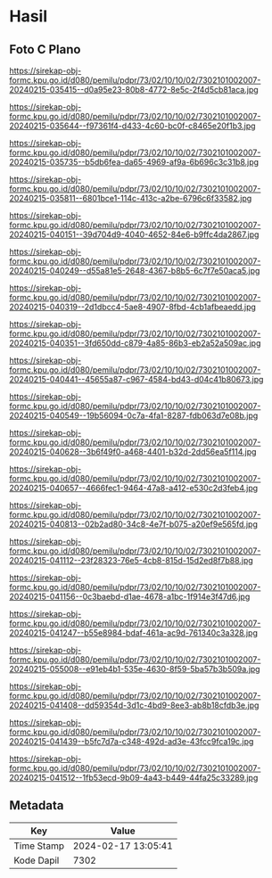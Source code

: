 # Hasil

## Foto C Plano

https://sirekap-obj-formc.kpu.go.id/d080/pemilu/pdpr/73/02/10/10/02/7302101002007-20240215-035415--d0a95e23-80b8-4772-8e5c-2f4d5cb81aca.jpg

https://sirekap-obj-formc.kpu.go.id/d080/pemilu/pdpr/73/02/10/10/02/7302101002007-20240215-035644--f97361f4-d433-4c60-bc0f-c8465e20f1b3.jpg

https://sirekap-obj-formc.kpu.go.id/d080/pemilu/pdpr/73/02/10/10/02/7302101002007-20240215-035735--b5db6fea-da65-4969-af9a-6b696c3c31b8.jpg

https://sirekap-obj-formc.kpu.go.id/d080/pemilu/pdpr/73/02/10/10/02/7302101002007-20240215-035811--6801bce1-114c-413c-a2be-6796c6f33582.jpg

https://sirekap-obj-formc.kpu.go.id/d080/pemilu/pdpr/73/02/10/10/02/7302101002007-20240215-040151--39d704d9-4040-4652-84e6-b9ffc4da2867.jpg

https://sirekap-obj-formc.kpu.go.id/d080/pemilu/pdpr/73/02/10/10/02/7302101002007-20240215-040249--d55a81e5-2648-4367-b8b5-6c7f7e50aca5.jpg

https://sirekap-obj-formc.kpu.go.id/d080/pemilu/pdpr/73/02/10/10/02/7302101002007-20240215-040319--2d1dbcc4-5ae8-4907-8fbd-4cb1afbeaedd.jpg

https://sirekap-obj-formc.kpu.go.id/d080/pemilu/pdpr/73/02/10/10/02/7302101002007-20240215-040351--3fd650dd-c879-4a85-86b3-eb2a52a509ac.jpg

https://sirekap-obj-formc.kpu.go.id/d080/pemilu/pdpr/73/02/10/10/02/7302101002007-20240215-040441--45655a87-c967-4584-bd43-d04c41b80673.jpg

https://sirekap-obj-formc.kpu.go.id/d080/pemilu/pdpr/73/02/10/10/02/7302101002007-20240215-040549--19b56094-0c7a-4fa1-8287-fdb063d7e08b.jpg

https://sirekap-obj-formc.kpu.go.id/d080/pemilu/pdpr/73/02/10/10/02/7302101002007-20240215-040628--3b6f49f0-a468-4401-b32d-2dd56ea5f114.jpg

https://sirekap-obj-formc.kpu.go.id/d080/pemilu/pdpr/73/02/10/10/02/7302101002007-20240215-040657--4666fec1-9464-47a8-a412-e530c2d3feb4.jpg

https://sirekap-obj-formc.kpu.go.id/d080/pemilu/pdpr/73/02/10/10/02/7302101002007-20240215-040813--02b2ad80-34c8-4e7f-b075-a20ef9e565fd.jpg

https://sirekap-obj-formc.kpu.go.id/d080/pemilu/pdpr/73/02/10/10/02/7302101002007-20240215-041112--23f28323-76e5-4cb8-815d-15d2ed8f7b88.jpg

https://sirekap-obj-formc.kpu.go.id/d080/pemilu/pdpr/73/02/10/10/02/7302101002007-20240215-041156--0c3baebd-d1ae-4678-a1bc-1f914e3f47d6.jpg

https://sirekap-obj-formc.kpu.go.id/d080/pemilu/pdpr/73/02/10/10/02/7302101002007-20240215-041247--b55e8984-bdaf-461a-ac9d-761340c3a328.jpg

https://sirekap-obj-formc.kpu.go.id/d080/pemilu/pdpr/73/02/10/10/02/7302101002007-20240215-055008--e91eb4b1-535e-4630-8f59-5ba57b3b509a.jpg

https://sirekap-obj-formc.kpu.go.id/d080/pemilu/pdpr/73/02/10/10/02/7302101002007-20240215-041408--dd59354d-3d1c-4bd9-8ee3-ab8b18cfdb3e.jpg

https://sirekap-obj-formc.kpu.go.id/d080/pemilu/pdpr/73/02/10/10/02/7302101002007-20240215-041439--b5fc7d7a-c348-492d-ad3e-43fcc9fca19c.jpg

https://sirekap-obj-formc.kpu.go.id/d080/pemilu/pdpr/73/02/10/10/02/7302101002007-20240215-041512--1fb53ecd-9b09-4a43-b449-44fa25c33289.jpg


## Metadata

| Key        | Value               |
| ---------- | ------------------- |
| Time Stamp | 2024-02-17 13:05:41 |
| Kode Dapil | 7302                |



